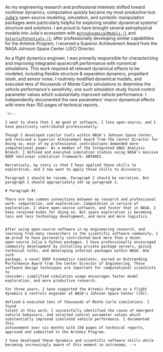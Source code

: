 As my engineering research and professional interests shifted toward
nonlinear dynamics, computation quickly became my most productive tool.
[Julia's](https://julialang.org) open-source modeling, simulation, and
symbolic manipulation packages were particularly helpful for exploring
smaller dynamical systems' structure and solutions. I am proud to have
brought several astrophysical models into Julia's ecosystem with
[`AstrodynamicalModels.jl`](https://github.com/cadojo/AstrodynamicalModels.jl)
and
[`GalacticPotentials.jl`](https://github.com/cadojo/GalacticPotentials.jl);
after professionally developing similar capabilities for the Artemis
Program, I received a Superior Achievement Award from the NASA Johnson
Space Center (JSC) Director.

As a flight dynamics engineer, I was primarily responsible for
characterizing and improving integrated spacecraft performance with
numerical simulations. This work required all relevant dynamical effects
to be modeled, including flexible structure & separation dynamics,
propellant slosh, and sensor noise. I routinely modified dynamical
models, and executed tens of thousands of Monte Carlo simulations to
determine the vehicle performance's sensitivity; one such simulation study
found control parameter values which substantially improved vehicle
performance. I independently documented the new parameters' macro-dynamical
effects with more than 150 pages of technical reports.

```{=html}
`<!--

I want to share that I am good at software, I love open-source, and I have positively contributed professionally.

Though I developed similar tools within NASA's Johnson Space Center, and received a Superior Achievement Award from the Center Director for doing so, most of my professional contributions demanded more computational power. As a member of the Integrated GN&C Analysis Branch, I defined and executed simulation studies using NASA's massive 6DOF nonlinear simulation framework: ANTARES.

Narratively, my story is that I have applied these skills to exploration, and I now want to apply these skills to discovery.

Paragraph 1 should be resume. Paragraph 2 should be narrative. But paragraph 1 should appropriately set up paragraph 2.

# Paragraph #1

There are two common connections between my research and professional work: computation, and exploration. Computation in service of exploration. I share open-source software, and foster that in NASA. I have received kudos for doing so. But space exploration is becoming less and less technology development, and more and more logistics.


After using open-source software in my engineering research, and
learning from many researchers in the scientific software community, I
am proud to have personally contributed back more than a dozen
open-source Julia & Python packages. I have professionally encouraged
community development by installing private package servers, giving
technical talks, and developing internal packages within NASA. One such
package, a novel 6DOF kinematics simulator, earned an Outstanding
Performance Award from the Center Director of Engineering. These
software design techniques are important for computational scientists to
consider; simplified simulation usage encourages faster model
exploration, and more productive research.

For three years, I have supported the Artemis Program as a flight
dynamics & controls engineer at NASA's Johnson Space Center (JSC).

defined & executed tens of thousands of Monte Carlo simulations. I found
talent in this work; I successfully identified the cause of emergent
vehicle behaviors, and selected control parameter values which
substantially improved simulated vehicle performance. I documented this
achievement over six months with 150 pages of technical reports,
approved and submitted to the Artemis Program.

I have developed these dynamics and scientific software skills while
becoming increasingly aware of this moment in astronomy. -->
```
